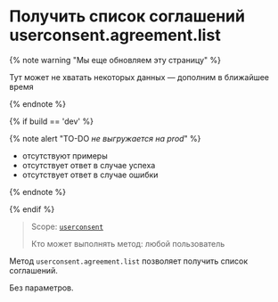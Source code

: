 # Получить список соглашений userconsent.agreement.list

{% note warning "Мы еще обновляем эту страницу" %}

Тут может не хватать некоторых данных — дополним в ближайшее время

{% endnote %}

{% if build == 'dev' %}

{% note alert "TO-DO _не выгружается на prod_" %}

- отсутствуют примеры
- отсутствует ответ в случае успеха
- отсутствует ответ в случае ошибки

{% endnote %}

{% endif %}

> Scope: [`userconsent`](../scopes/permissions.md)
>
> Кто может выполнять метод: любой пользователь

Метод `userconsent.agreement.list` позволяет получить список соглашений.

Без параметров.